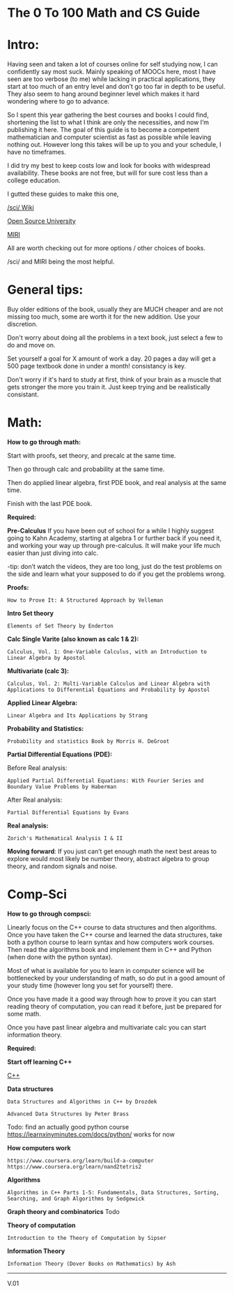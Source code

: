 # The 0 To 100 Math and CS Guide



# Intro:
   Having seen and taken a lot of courses online for self studying now, I can confidently say most suck. Mainly speaking of MOOCs here, most I have seen are too verbose (to me) while lacking in practical applications, they start at too much of an entry level and don’t go too far in depth to be useful. They also seem to hang around beginner level which makes it hard wondering where to go to advance. 

   So I spent this year gathering the best courses and books I could find, shortening the list to what I think are only the necessities, and now I’m publishing it here. The goal of this guide is to become a competent mathematician and computer scientist as fast as possible while leaving nothing out. However long this takes will be up to you and your schedule, I have no timeframes.

   I did try my best to keep costs low and look for books with widespread availability. These books are not free, but will for sure cost less than a college education.

   I gutted these guides to make this one, 

   [/sci/ Wiki](https://4chan-science.fandom.com/wiki/Mathematics)
   
   [Open Source University](https://github.com/ossu/computer-science)
   
   [MIRI](https://intelligence.org/research-guide/)
   
    
   All are worth checking out for more options / other choices of books.
   
   /sci/ and MIRI being the most helpful.
   
# General tips:

   
   Buy older editions of the book, usually they are MUCH cheaper and are not missing too much, some are worth it for the new addition. Use your discretion. 
      
   Don't worry about doing all the problems in a text book, just select a few to do and move on.
      
   Set yourself a goal for X amount of work a day. 20 pages a day will get a 500 page textbook done in under a month! consistancy is key.
   
   Don't worry if it's hard to study at first, think of your brain as a muscle that gets stronger the more you train it. Just keep trying and be realistically consistant.
    
    
# Math:
   **How to go through math:**
    
   Start with proofs, set theory, and precalc at the same time.
        
   Then go through calc and probability at the same time.

   Then do applied linear algebra, first PDE book, and real analysis at the same time.

   Finish with the last PDE book.




   **Required:**

**Pre-Calculus**
If you have been out of school for a while I highly suggest going to Kahn Academy, starting at algebra 1 or further back if you need it, and working your way up through pre-calculus. It will make your life much easier than just diving into calc. 

   -tip: don’t watch the videos, they are too long, just do the test problems on the side and learn what your supposed to do if you get the problems wrong.

**Proofs:**

    How to Prove It: A Structured Approach by Velleman

**Intro Set theory**
        
    Elements of Set Theory by Enderton

**Calc Single Varite (also known as calc 1 & 2):**

    Calculus, Vol. 1: One-Variable Calculus, with an Introduction to Linear Algebra by Apostol

**Multivariate (calc 3):**
    
    Calculus, Vol. 2: Multi-Variable Calculus and Linear Algebra with Applications to Differential Equations and Probability by Apostol


**Applied Linear Algebra:**

    Linear Algebra and Its Applications by Strang 


**Probability and Statistics:**

    Probability and statistics Book by Morris H. DeGroot

**Partial Differential Equations (PDE):**

   Before Real analysis:

    Applied Partial Differential Equations: With Fourier Series and Boundary Value Problems by Haberman 
        
   After Real analysis:
        
    Partial Differential Equations by Evans
        

**Real analysis:**

    Zorich's Mathematical Analysis I & II
    

**Moving forward**:
    If you just can’t get enough math the next best areas to explore would most likely be number theory, abstract algebra to group theory, and random signals and noise.
    
    
# Comp-Sci
   **How to go through compsci:**
        
   Linearly focus on the C++ course to data structures and then algorithms. Once you have taken the C++ course and learned the data structures, take both a python course to learn syntax and how computers work courses. Then read the algorithms book and implement them in C++ and Python (when done with the python syntax). 

   Most of what is available for you to learn in computer science will be bottlenecked by your understanding of math, so do put in a good amount of your study time (however long you set for yourself) there.

   Once you have made it a good way through how to prove it you can start reading theory of computation, you can read it before, just be prepared for some math.

   Once you have past linear algebra and multivariate calc you can start information theory.

        
   **Required:**

**Start off learning C++**

   [C++](https://www.learncpp.com/)

**Data structures**

    Data Structures and Algorithms in C++ by Drozdek

    Advanced Data Structures by Peter Brass

Todo: find an actually good python course
    https://learnxinyminutes.com/docs/python/ works for now

**How computers work**
    
    https://www.coursera.org/learn/build-a-computer
    https://www.coursera.org/learn/nand2tetris2
        
**Algorithms**

    Algorithms in C++ Parts 1-5: Fundamentals, Data Structures, Sorting, Searching, and Graph Algorithms by Sedgewick


**Graph theory and combinatorics**
        Todo


**Theory of computation**

    Introduction to the Theory of Computation by Sipser

**Information Theory**
 
    Information Theory (Dover Books on Mathematics) by Ash

-----------------------------------------------------------------------------------------------------------------------------------------
    
V.01
